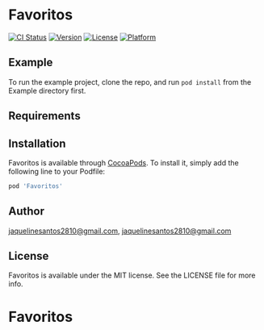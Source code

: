 # Favoritos

[![CI Status](https://img.shields.io/travis/jaquelinesantos2810@gmail.com/Favoritos.svg?style=flat)](https://travis-ci.org/jaquelinesantos2810@gmail.com/Favoritos)
[![Version](https://img.shields.io/cocoapods/v/Favoritos.svg?style=flat)](https://cocoapods.org/pods/Favoritos)
[![License](https://img.shields.io/cocoapods/l/Favoritos.svg?style=flat)](https://cocoapods.org/pods/Favoritos)
[![Platform](https://img.shields.io/cocoapods/p/Favoritos.svg?style=flat)](https://cocoapods.org/pods/Favoritos)

## Example

To run the example project, clone the repo, and run `pod install` from the Example directory first.

## Requirements

## Installation

Favoritos is available through [CocoaPods](https://cocoapods.org). To install
it, simply add the following line to your Podfile:

```ruby
pod 'Favoritos'
```

## Author

jaquelinesantos2810@gmail.com, jaquelinesantos2810@gmail.com

## License

Favoritos is available under the MIT license. See the LICENSE file for more info.
# Favoritos
